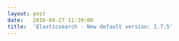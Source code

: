 ```yaml
---
layout:	post
date:	2016-04-27 11:39:06
title:	'Elasticsearch - New default version: 1.7.5'
---
```


